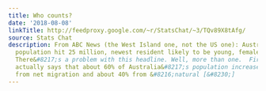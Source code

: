 ```yaml
---
title: Who counts?
date: '2018-08-08'
linkTitle: http://feedproxy.google.com/~r/StatsChat/~3/TQv89X8tAfg/
source: Stats Chat
description: From ABC News (the West Island one, not the US one): Australia&#8217;s
  population hit 25 million, newest resident likely to be young, female and Chinese
  There&#8217;s a problem with this headline. Well, more than one.  First, the story
  actually says that about 60% of Australia&#8217;s population increase is currently
  from net migration and about 40% from &#8216;natural [&#8230;]
---
```

